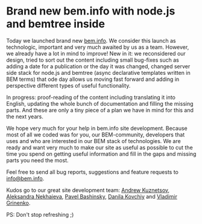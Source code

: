 # Brand new bem.info with node.js and bemtree inside

Today we launched brand new [bem.info](https://bem.info).
We consider this launch as technologic, important and very much awaited by us as a team. However, we already have a lot in mind to improve!
New in it: we reconsidered our design, tried to sort out the content including small bug-fixes such as adding a date for a publication or the day it was changed, changed server side stack for node.js and bemtree (async declarative templates written in BEM terms) that ode day allows us moving fast forward and adding in perspective different types of useful functionality.

In progress: proof-reading of the content including translating it into English, updating the whole bunch of documentation and filling the missing parts. And these are only a tiny piece of a plan we have in mind for this and the next years.

We hope very much for your help in bem.info site development. Because most of all we coded was for you, our BEM-community, developers that uses and who are interested in our BEM stack of technologies. We are ready and want very much to make our site as useful as possible to cut the time you spend on getting useful information and fill in the gaps and missing parts you need the most.

Feel free to send all bug reports, suggestions and feature requests to [info@bem.info](mailto:info@bem.info).

Kudos go to our great site development team: [Andrew Kuznetsov](https://github.com/tormozz48/), [Aleksandra Nekhaieva](https://github.com/lesanra), [Pavel Bashinsky](https://bem.info/authors/bashinsky-pavel/), [Danila Kovchiy](https://twitter.com/kovchiy) and [Vladimir Grinenko](https://bem.info/authors/grinenko-vladimir/).

PS: Don't stop refreshing ;)
